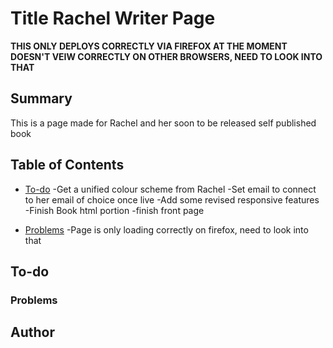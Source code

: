 # Title Rachel Writer Page

**THIS ONLY DEPLOYS CORRECTLY VIA FIREFOX AT THE MOMENT**
**DOESN'T VEIW CORRECTLY ON OTHER BROWSERS, NEED TO LOOK INTO THAT**

## Summary

This is a page made for Rachel and her soon to be released self published book

## Table of Contents

- [To-do](#To-do)
-Get a unified colour scheme from Rachel
-Set email to connect to her email of choice once live
-Add some revised responsive features
-Finish Book html portion
-finish front page

- [Problems](#Problems)
-Page is only loading correctly on firefox, need to look into that

## To-do

### Problems

## Author
